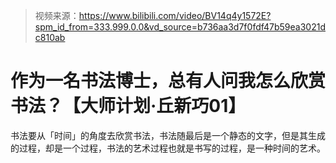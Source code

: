 > 视频来源：https://www.bilibili.com/video/BV14q4y1572E?spm_id_from=333.999.0.0&vd_source=b736aa3d7f0fdf47b59ea3021dc810ab

# 作为一名书法博士，总有人问我怎么欣赏书法？【大师计划·丘新巧01】

书法要从「时间」的角度去欣赏书法，书法随最后是一个静态的文字，但是其生成的过程，却是一个过程，书法的艺术过程也就是书写的过程，是一种时间的艺术。